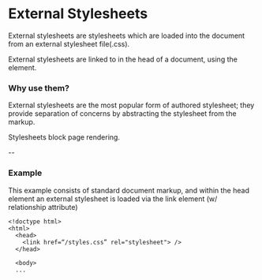 # External Stylesheets

External stylesheets are stylesheets which are loaded into the document from an external stylesheet file(.css).

External stylesheets are linked to in the head of a document, using the <link /> element.

### Why use them?

External stylesheets are the most popular form of authored stylesheet; they provide separation of concerns by abstracting the stylesheet from the markup.

Stylesheets block page rendering.

--

### Example

This example consists of standard document markup, and within the head element an external stylesheet is loaded via the link element (w/ relationship attribute)

```
<!doctype html>
<html>
  <head>
    <link href=“/styles.css” rel="stylesheet"> />
  </head>

  <body>
  ...
```
